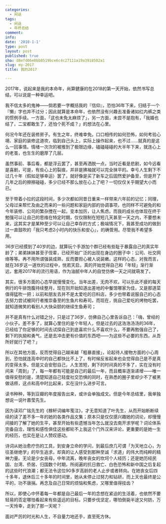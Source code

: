 ```yaml
---
categories:
  - 闲话
tags:
  - 闲话
  - 年终总结
comment: 
info: 
date: '2018-1-1'
type: post
layout: post
published: true
sha: d8efd06e0bb8519bce6c4c27111a19a3918502a1
slug: my-2017
title: 我的2017

---
```

2017年，说起来是我的本命年，尚算健康的在2018的第一天开始，依然书写总结，可以说是一种幸运吧。

我不信太多的鬼神——倘若要一字概括我的『信仰』，恐怕36年下来，归结于一个『懒』字也并不过分；因此就算是本命年，也依然没有兴趣去准备诸如红内裤之类的惯例手续。一方面，「这也未免太麻烦了」，另一方面，未尝不是抱有，「我婚也结了，二宝都敢生了，还怕个死不成？」的想法在心里。

何况今年还在装修房子。有生之年，终难幸免。口口相传的如何恐怖，如何考验心境、家庭的装修这道坎，临到自己头上，实际上操作起来，也不过……就真的是这么一回事情。情绪一次次的被推到了极限边缘，磕磕碰碰的大半年下来，就连心上的老茧，也生生的磨厚了几层。

虽然事前、事后看，都是浮云罢了，甚至再洒脱一点，当时近看是悲剧，如今远看是喜剧，可是，有些心上的裂痕，并非是拂袖就可以完全抹平的。幸亏人生剩下不过几十年（假如足够幸运）罢了，就好像是买了新车之后固然爱护备至，但是开了几年之后的擦擦碰碰，多少已经不那么放在心上了吧？一切仅仅关乎期望大小而已。

至于带着小拉的这段时间，多少次都如同昔日重来一样带来六年前的记忆；同理，父母过来帮忙及由之而来的一些问题和家庭内部的协调事项，也同样不可避免的和今年装修、公司的繁杂搅在一起，变本加厉，让人焦虑。而我的成长也体现在终于勉强可以让自己的思维在特定时期，仅仅限制在短短几天甚至一天之内，不要想未来，这其实才是某种至少可以让自己幸存的方式；极端情况下，我甚至成功的做到过一直鼓吹的「我只考虑2小时内的快乐和安心」，的确管用。尽管我不希望多用。

36岁已经摸到了40岁的边，就算玩个手游加个群已经有些耻于暴露自己的真实年龄了；弟弟妹妹甚至子侄辈，已经开始广泛的出现在身边的圈子中：公司、社交网络等等。再不用所谓强装成熟，反而要担心被人说装嫩。这样的心态，对我而言，就在36岁这一道坎的过程中，恍若天启，真的开始觉得自己和「年轻」渐行渐远，套用2017年的流行用语，作为油腻中年人的自觉仿佛一天之间就萌发了。

其实，很多方面的心态早就慢慢变化。当年出差，无肉不欢，可以乐此不疲的每天例行的牛排饱腹持续整月，现在则开始知道出差地的中餐馆哪家为佳，又是那道菜值得猛吹一把；以前和朋友去并不是太爱吃的日料店，多少也带着说服自己的心态去努力尝试被同行者推崇备至的生鱼片和寿司，而现在，挑自己爱吃的烤物吃罢，就知道微笑的看别人大快朵颐的继续生鱼寿司；

并不是真有什么对错之分，只是过了36岁，仿佛自己心里告诉自己：「嗨，曾经的小伙子。差不多了，就算心里住的是个年轻人，但是过去的这浩浩汤汤的36年，已经给了你足够的时间去试探自己到底喜欢什么不喜欢什么，不要再勉强自己了，剩下的执拗和勇气，还是去冲击更有价值的东西吧——为这些不必要的东西，从吾所好就行了吧？」

所以在其他方面，反而觉得自己越来越「粗暴直接」，论起待人接物方面的小心周到，恐怕就连高中时的自己都快比不上了，有时候反省起来也会觉得自己是不是真的变得太多。但是又会安慰自己，人生苦短，剩下的时间真的不多了，实在没有时间来「周到」了，每一年都有可能是自己的最后一年，而且概率逐渐递增——唯一值得安慰的是，清楚知道自己轻度社交恐惧的同时，在熟悉的圈子里却少不了被黑做话痨，这点和高中时比起来，实在没什么进步可言。

读书种种，等到豆瓣的年度报告出来，或许会单独成文。但是今年总结里，我单独想说一说叶嘉莹先生。

因为读邓广铭先生的《稼轩词编年笺注》，才无意知道了叶先生，从而开始断断续续的读了差不多一年的她的各类作品文集；原本只是仅仅感兴趣她的词论，却慢慢间接的了解了她的生平，甚至开始有些遗憾当年怎么就没去南开求学呢？词论体系完备自洽，理性和感性俱佳这些都轮不上我这个门外汉来评论，更重要的是她一生的经历，也实在是让人赞叹感动。

诗词从她治愈疗伤的工具，到安身立命的学问，到最后庶几可谓「为天地立心，为往圣继绝学」的毕生追求，却真的让人感受到那种至诚「求道」的伟大而纯粹的精神力量。无论是少女丧母，中年流离，晚年丧女的坎坷个人经历；还是她历经民国、台湾、侨居、归国数个时期，所阅遍的抗日救亡、白色恐怖和新中国之后复起的这些时代浪潮；都无法令这位90多岁高龄的老人止步或者转向。在她丧女后四十多年，退休后三十多年的时间里，她从未停止过努力和钻研，而上天也最终是公平的，功不唐捐。再念及自己日常的烦恼和焦虑，又哪里值得挂齿？

所以，即使心中怀着每一年都是自己最后一年的念想在紧迫的生活着，也依然不要轻易的否定哪怕看起来有些遥远的目标。只要步伐坚定，哪怕倒毙半途又何妨，万一天怜幸，走到了那一天呢？

面对严厉的时光和人生，不自量力地还手，直至死方休。








